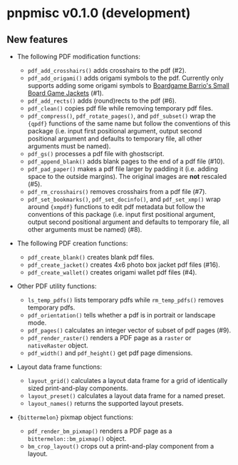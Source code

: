 pnpmisc v0.1.0 (development)
============================

New features
------------

* The following PDF modification functions:

  + `pdf_add_crosshairs()` adds crosshairs to the pdf (#2).
  + `pdf_add_origami()` adds origami symbols to the pdf.
    Currently only supports adding some origami symbols to
    [Boardgame Barrio's Small Board Game Jackets](https://sites.google.com/view/boardgamebarrio/home) (#1).
  + `pdf_add_rects()` adds (round)rects to the pdf (#6).
  + `pdf_clean()` copies pdf file while removing temporary pdf files.
  + `pdf_compress()`, `pdf_rotate_pages()`, and `pdf_subset()` wrap the `{qpdf}` functions of the
    same name but follow the conventions of this package (i.e. input first positional argument, output second positional argument and defaults to temporary file, all other arguments must be named).
  + `pdf_gs()` processes a pdf file with ghostscript.
  + `pdf_append_blank()` adds blank pages to the end of a pdf file (#10).
  + `pdf_pad_paper()` makes a pdf file larger by padding it (i.e. adding space to the outside margins).
    The original images are **not** rescaled (#5).
  + `pdf_rm_crosshairs()` removes crosshairs from a pdf file (#7).
  + `pdf_set_bookmarks()`, `pdf_set_docinfo()`, and `pdf_set_xmp()` wrap around
    `{xmpdf}` functions to edit pdf metadata but follow the conventions of this package
    (i.e. input first positional argument, output second positional argument and defaults to temporary file, all other arguments must be named) (#8).

* The following PDF creation functions:

  + `pdf_create_blank()` creates blank pdf files.
  + `pdf_create_jacket()` creates 4x6 photo box jacket pdf files (#16).
  + `pdf_create_wallet()` creates origami wallet pdf files (#4).

* Other PDF utility functions:

  + `ls_temp_pdfs()` lists temporary pdfs while `rm_temp_pdfs()` removes temporary pdfs.
  + `pdf_orientation()` tells whether a pdf is in portrait or landscape mode.
  + `pdf_pages()` calculates an integer vector of subset of pdf pages (#9).
  + `pdf_render_raster()` renders a PDF page as a `raster` or `nativeRaster` object.
  + `pdf_width()` and `pdf_height()` get pdf page dimensions.

* Layout data frame functions:

  + `layout_grid()` calculates a layout data frame
    for a grid of identically sized print-and-play components.
  + `layout_preset()` calculates a layout data frame for a named preset.
  + `layout_names()` returns the supported layout presets.

* `{bittermelon}` pixmap object functions:

  + `pdf_render_bm_pixmap()` renders a PDF page as a `bittermelon::bm_pixmap()` object.
  + `bm_crop_layout()` crops out a print-and-play component from a layout.

